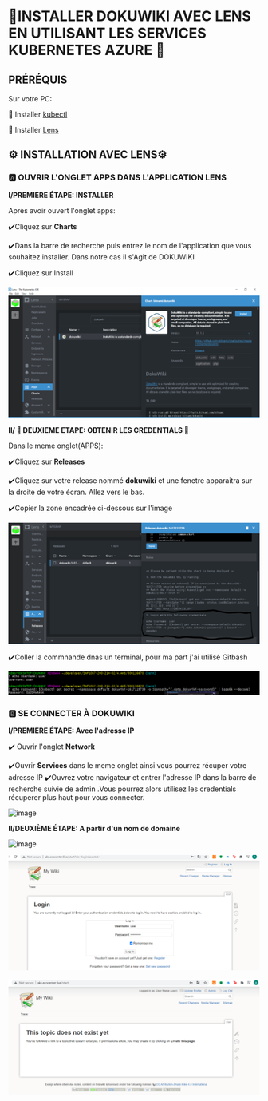 # 🍇INSTALLER DOKUWIKI AVEC LENS EN UTILISANT LES SERVICES KUBERNETES AZURE 🍇

## PRÉRÉQUIS

Sur votre PC:

:round_pushpin: Installer [kubectl](https://github.com/CollegeBoreal/Tutoriels/blob/main/2.MicroServices/3.Orchestration/1.Kubernetes/README.md#a-kubectl-client)

:round_pushpin: Installer [Lens](https://github.com/CollegeBoreal/Tutoriels/blob/main/2.MicroServices/3.Orchestration/1.Kubernetes/README.md#star-ide)


## ⚙️ INSTALLATION AVEC LENS⚙️

### 🅰️ OUVRIR L'ONGLET APPS DANS L'APPLICATION LENS

   **I/PREMIERE ÉTAPE: INSTALLER**

   Après avoir ouvert l'onglet apps:

   ✔️Cliquez sur **Charts** 

   ✔️Dans la barre de recherche puis entrez le nom de l'application que vous souhaitez installer. Dans notre cas il s'Agit de DOKUWIKI

   ✔️Cliquez sur Install

![image](dokuwiki_install.PNG)



   **II/ 🔑 DEUXIEME ETAPE: OBTENIR LES CREDENTIALS 🔑**
   
   Dans le meme onglet(APPS):
   
   ✔️Cliquez sur **Releases** 
   
   ✔️Cliquez sur votre release nommé **dokuwiki** et une fenetre apparaitra sur la droite de votre écran. Allez vers le bas.
   
   ✔️Copier la zone encadrée ci-dessous sur l'image 
   
   ![image](credentials_lens.PNG)
   
   ✔️Coller la commnande dnas un terminal, pour ma part j'ai utilisé Gitbash
   
   ![image](credentials.PNG)
   
   
   
### :b: SE CONNECTER À DOKUWIKI

 **I/PREMIERE ÉTAPE: Avec l'adresse IP**

   ✔️ Ouvrir l'onglet **Network**

   ✔️Ouvrir **Services** dans le meme onglet ainsi vous pourrez récuper votre adresse IP
   ✔️Ouvrez votre navigateur et entrer l'adresse IP dans la barre de recherche
    suivie de admin .Vous pourrez alors utilisez les credentials récuperer plus haut pour vous connecter.
    
    
  ![image](https://user-images.githubusercontent.com/55238107/113971238-649a6d80-9806-11eb-9735-38246bfb7d9c.png)

   
   
**II/DEUXIÈME ÉTAPE: A partir d'un nom de domaine**

![image](https://user-images.githubusercontent.com/55238107/113971030-f48be780-9805-11eb-8891-0c2a901c303e.png)
 
 ![image](login_dns.PNG)
 
 ![image](connexion_successfull.PNG)

   
   
   
   





